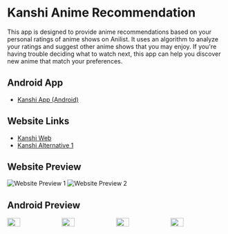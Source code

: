 # Kanshi Anime Recommendation
This app is designed to provide anime recommendations based on your personal ratings of anime shows on Anilist. It uses an algorithm to analyze your ratings and suggest other anime shows that you may enjoy. If you're having trouble deciding what to watch next, this app can help you discover new anime that match your preferences.

## Android App
- [Kanshi App (Android)](https://github.com/u-Kuro/Kanshi.Anime-Recommendation/raw/main/Kanshi.apk)

## Website Links
- [Kanshi Web](https://kanshi.vercel.app/)
- [Kanshi Alternative 1](https://u-kuro.github.io/Kanshi.Anime-Recommendation/)

## Website Preview
![Website Preview 1](https://i.imgur.com/TEv9xzB.png)
![Website Preview 2](https://i.imgur.com/r95kjhl.png)

## Android Preview
<div style="display: flex; flex-wrap:nowrap;">
  <img src="https://i.imgur.com/Ilhw7Fh.png" style="flex:1;width: 24%;">
  <img src="https://i.imgur.com/7LBJtOF.png" style="flex:1;width: 24%;">
  <img src="https://i.imgur.com/IN5FGMj.png" style="flex:1;width: 24%;">
  <img src="https://i.imgur.com/RuxHZqq.png" style="flex:1;width: 24%;">
</div>
